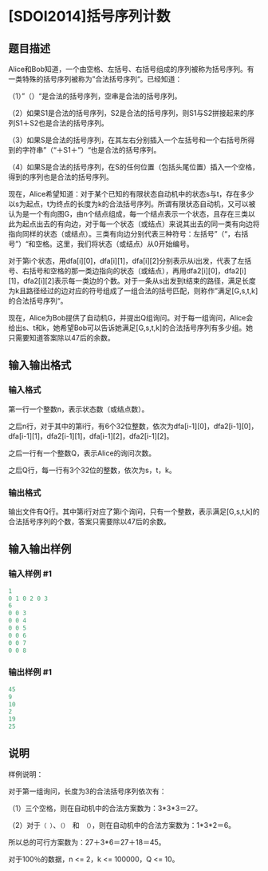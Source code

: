 # [SDOI2014]括号序列计数

## 题目描述

Alice和Bob知道，一个由空格、左括号、右括号组成的序列被称为括号序列。有一类特殊的括号序列被称为”合法括号序列“。已经知道：

（1）”（）“是合法的括号序列，空串是合法的括号序列。

（2）如果S1是合法的括号序列，S2是合法的括号序列，则S1与S2拼接起来的序列S1＋S2也是合法的括号序列。

（3）如果S是合法的括号序列，在其左右分别插入一个左括号和一个右括号所得到的字符串”（“＋S1＋”）“也是合法的括号序列。

（4）如果S是合法的括号序列，在S的任何位置（包括头尾位置）插入一个空格，得到的序列也是合法的括号序列。

现在，Alice希望知道：对于某个已知的有限状态自动机中的状态s与t，存在多少以s为起点，t为终点的长度为k的合法括号序列。所谓有限状态自动机，又可以被认为是一个有向图G，由n个结点组成，每一个结点表示一个状态，且存在三类以此为起点出去的有向边，对于每一个状态（或结点）来说其出去的同一类有向边将指向同样的状态（或结点）。三类有向边分别代表三种符号：左括号”（“，右括号”）“和空格。这里，我们将状态（或结点）从0开始编号。

对于第i个状态，用dfa[i][0]，dfa[i][1]，dfa[i][2]分别表示从i出发，代表了左括号、右括号和空格的那一类边指向的状态（或结点），再用dfa2[i][0]，dfa2[i][1]，dfa2[i][2]表示每一类边的个数。对于一条从s出发到t结束的路径，满足长度为k且路径经过的边对应的符号组成了一组合法的括号匹配，则称作”满足[G,s,t,k]的合法括号序列“。

现在，Alice为Bob提供了自动机G，并提出Q组询问。对于每一组询问，Alice会给出s、t和k，她希望Bob可以告诉她满足[G,s,t,k]的合法括号序列有多少组。她只需要知道答案除以47后的余数。

## 输入输出格式

### 输入格式

第一行一个整数n，表示状态数（或结点数）。

之后n行，对于其中的第i行，有6个32位整数，依次为dfa[i-1][0]，dfa2[i-1][0]，dfa[i-1][1]，dfa2[i-1][1]，dfa[i-1][2]，dfa2[i-1][2]。

之后一行有一个整数Q，表示Alice的询问次数。

之后Q行，每一行有3个32位的整数，依次为s，t，k。

### 输出格式

输出文件有Q行。其中第i行对应了第i个询问，只有一个整数，表示满足[G,s,t,k]的合法括号序列的个数，答案只需要除以47后的余数。

## 输入输出样例

### 输入样例 #1

```cpp
1
0 1 0 2 0 3
6
0 0 3
0 0 4
0 0 5
0 0 6
0 0 7
0 0 8
```


### 输出样例 #1

```cpp
45
9
10
2
19
25
```


## 说明

样例说明：

对于第一组询问，长度为3的合法括号序列依次有：

（1）三个空格，则在自动机中的合法方案数为：3\*3\*3＝27。

（2）对于`（ ）`、`（） `和` （）`，则在自动机中的合法方案数为：1\*3\*2＝6。

所以总的可行方案数为：27＋3\*6＝27＋18＝45。

对于100％的数据，n <= 2，k <= 100000，Q <= 10。

